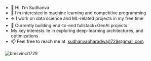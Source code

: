 - 👋 Hi, I’m Sudhanva
- 👀 I’m interested in machine learning and competitive programming
- ✈️ I work on data science and ML-related projects in my free time 
- 🌱 Currently building end-to-end fullstack+GenAI projects
- My key interests lie in exploring deep-learning architectures, and optimizations
- 📫 Feel free to reach me at: sudhanvabharadwaj1729@gmail.com
<p>&nbsp;<img align="center" src="https://github-readme-stats.vercel.app/api?username=bmsvinci1729&show_icons=true&locale=en" alt="bmsvinci1729" /></p>

